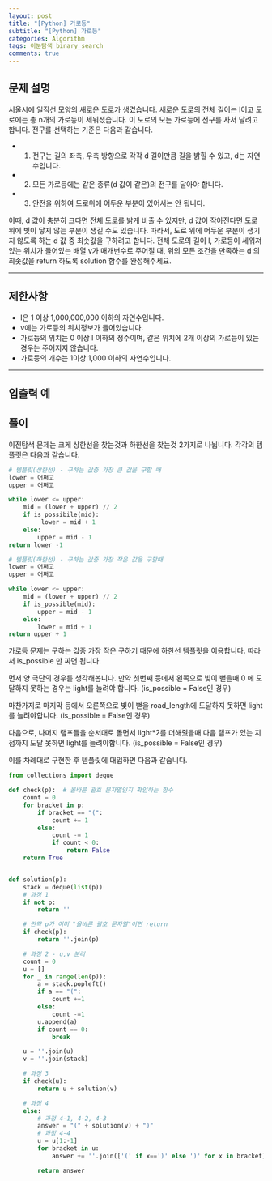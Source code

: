 ```yaml
---
layout: post
title: "[Python] 가로등"
subtitle: "[Python] 가로등"
categories: Algorithm
tags: 이분탐색 binary_search
comments: true
---
```

## 문제 설명

서울시에 일직선 모양의 새로운 도로가 생겼습니다. 새로운 도로의 전체 길이는 l이고 도로에는 총 n개의 가로등이 세워졌습니다. 이 도로의 모든 가로등에 전구를 사서 달려고 합니다. 전구를 선택하는 기준은 다음과 같습니다.

- 1) 전구는 길의 좌측, 우측 방향으로 각각 d 길이만큼 길을 밝힐 수 있고, d는 자연수입니다.
- 2) 모든 가로등에는 같은 종류(d 값이 같은)의 전구를 달아야 합니다.
- 3) 안전을 위하여 도로위에 어두운 부분이 있어서는 안 됩니다.

이때, d 값이 충분히 크다면 전체 도로를 밝게 비출 수 있지만, d 값이 작아진다면 도로 위에 빛이 닿지 않는 부분이 생길 수도 있습니다. 따라서, 도로 위에 어두운 부분이 생기지 않도록 하는 d 값 중 최솟값을 구하려고 합니다. 전체 도로의 길이 l, 가로등이 세워져 있는 위치가 들어있는 배열 v가 매개변수로 주어질 때, 위의 모든 조건을 만족하는 d 의 최솟값을 return 하도록 solution 함수를 완성해주세요.

---

## 제한사항

- l은 1 이상 1,000,000,000 이하의 자연수입니다.
- v에는 가로등의 위치정보가 들어있습니다.
- 가로등의 위치는 0 이상 l 이하의 정수이며, 같은 위치에 2개 이상의 가로등이 있는 경우는 주어지지 않습니다.
- 가로등의 개수는 1이상 1,000 이하의 자연수입니다.

---

## 입출력 예


## 풀이

이진탐색 문제는 크게 상한선을 찾는것과 하한선을 찾는것 2가지로 나뉩니다.
각각의 템플릿은 다음과 같습니다.

```python
# 템플릿(상한선) - 구하는 값중 가장 큰 값을 구할 때
lower = 어쩌고
upper = 어쩌고

while lower <= upper:
    mid = (lower + upper) // 2
    if is_possibile(mid):
         lower = mid + 1
    else:
        upper = mid - 1
return lower -1
```
```python
# 템플릿(하한선) - 구하는 값중 가장 작은 값을 구할때
lower = 어쩌고
upper = 어쩌고

while lower <= upper:
    mid = (lower + upper) // 2
    if is_possible(mid):
        upper = mid - 1
    else:
        lower = mid + 1
return upper + 1
```

가로등 문제는 구하는 값중 가장 작은 구하기 때문에 하한선 템플릿을 이용합니다.
따라서 is_possible 만 짜면 됩니다.


먼저 양 극단의 경우를 생각해봅니다. 만약 첫번째 등에서 왼쪽으로 빛이 뻗을때 0 에 도달하지 못하는 경우는 light를 늘려야 합니다. (is_possible = False인 경우)

마찬가지로 마지막 등에서 오른쪽으로 빛이 뻗을 road_length에 도달하지 못하면 light를 늘려야합니다. (is_possible = False인 경우)

다음으로, 나머지 램프들을 순서대로 돌면서 light*2를 더해줬을때 다음 램프가 있는 지점까지 도달 못하면 light를 늘려야합니다. (is_possible = False인 경우)

이를 차례대로 구현한 후 템플릿에 대입하면 다음과 같습니다.

```python
from collections import deque

def check(p):  # 올바른 괄호 문자열인지 확인하는 함수
    count = 0
    for bracket in p:
        if bracket == "(":
            count += 1
        else:
            count -= 1
            if count < 0:
                return False
    return True


def solution(p):
    stack = deque(list(p))
    # 과정 1
    if not p:
        return ''

    # 만약 p가 이미 "올바른 괄호 문자열"이면 return
    if check(p):
        return ''.join(p)

    # 과정 2 - u,v 분리
    count = 0
    u = []
    for _ in range(len(p)):
        a = stack.popleft()
        if a == "(":
            count +=1
        else:
            count -=1
        u.append(a)
        if count == 0:
            break

    u = ''.join(u)  
    v = ''.join(stack)

    # 과정 3
    if check(u):
        return u + solution(v)

    # 과정 4
    else:
        # 과정 4-1, 4-2, 4-3
        answer = "(" + solution(v) + ")"
        # 과정 4-4
        u = u[1:-1]
        for bracket in u:
            answer += ''.join(['(' if x==')' else ')' for x in bracket])

        return answer       
```
